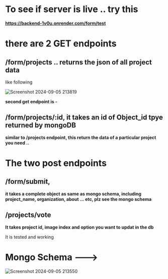 # To see if server is live .. try this 
**https://backend-1v0u.onrender.com/form/test**

# there are 2 GET endpoints 
## /form/projects .. returns the json of all project data 

like following

![Screenshot 2024-09-05 213819](https://github.com/user-attachments/assets/0c903484-485d-4497-8f05-5dd7d0eb91bf)


**second get endpoint is -**
## /form/projects/:id, it takes an id of Object_id tpye returned by mongoDB
**similar to /projects endpoint, this return the data of a particular project you need ..**

# The two post endpoints

## /form/submit, 
**it takes a complete object as same as mongo schema, including project_name, organization, about ... etc, plz see the mongo schema**

## /projects/vote
**It takes project id, image index and option you want to updat in the db**

It is tested and working

# Mongo Schema --->

![Screenshot 2024-09-05 213550](https://github.com/user-attachments/assets/90ee8bb2-9808-4f37-8536-810c285bff08)
